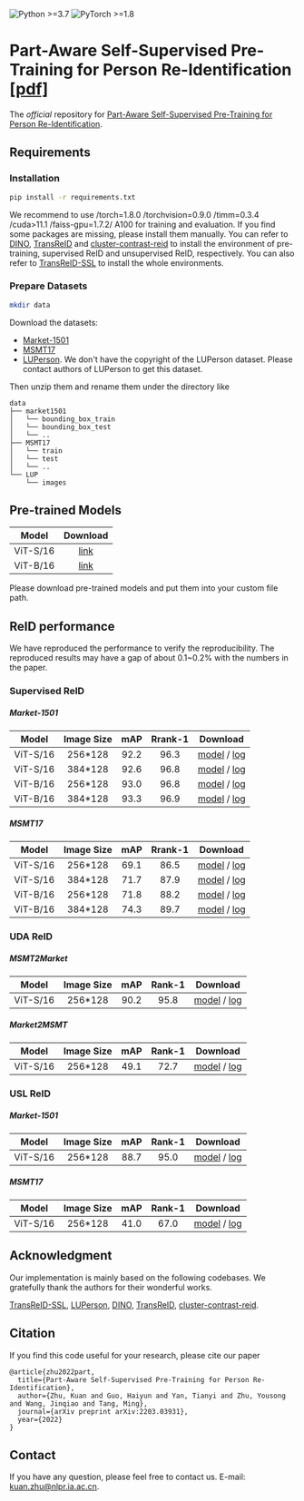 ![Python >=3.7](https://img.shields.io/badge/Python->=3.7-yellow.svg)
![PyTorch >=1.8](https://img.shields.io/badge/PyTorch->=1.8-blue.svg)

# Part-Aware Self-Supervised Pre-Training for Person Re-Identification [[pdf]](https://arxiv.org/pdf/2203.03931.pdf)
The *official* repository for [Part-Aware Self-Supervised Pre-Training for Person Re-Identification](https://arxiv.org/pdf/2203.03931.pdf).

## Requirements

### Installation
```bash
pip install -r requirements.txt
```
We recommend to use /torch=1.8.0 /torchvision=0.9.0 /timm=0.3.4 /cuda>11.1 /faiss-gpu=1.7.2/ A100 for training and evaluation. If you find some packages are missing, please install them manually.
You can refer to [DINO](https://github.com/facebookresearch/dino), [TransReID](https://github.com/damo-cv/TransReID) and [cluster-contrast-reid](https://github.com/alibaba/cluster-contrast-reid) to install the environment of pre-training, supervised ReID and unsupervised ReID, respectively. 
You can also refer to [TransReID-SSL](https://github.com/damo-cv/TransReID-SSL) to install the whole environments.

### Prepare Datasets

```bash
mkdir data
```

Download the datasets:
- [Market-1501](https://drive.google.com/file/d/0B8-rUzbwVRk0c054eEozWG9COHM/view)
- [MSMT17](https://arxiv.org/abs/1711.08565)
- [LUPerson](https://github.com/DengpanFu/LUPerson). We don't have the copyright of the LUPerson dataset. Please contact authors of LUPerson to get this dataset.

Then unzip them and rename them under the directory like

```
data
├── market1501
│   └── bounding_box_train
│   └── bounding_box_test
│   └── ..
├── MSMT17
│   └── train
│   └── test
│   └── ..
└── LUP
    └── images 
```

## Pre-trained Models
| Model         | Download |
| :------:      | :------: |
| ViT-S/16      | [link](https://drive.google.com/file/d/1q7oxT0vWvt0Ia0NMmdVlA3oUs0UCQq3C/view?usp=sharing) |
| ViT-B/16  | [link](https://drive.google.com/file/d/1sZUrabY6Lke-BJoxOEviX5ALJ017x4Ft/view?usp=sharing) |


Please download pre-trained models and put them into your custom file path.

## ReID performance

We have reproduced the performance to verify the reproducibility. The reproduced results may have a gap of about 0.1~0.2% with the numbers in the paper.

### Supervised ReID

##### Market-1501
| Model         | Image Size|mAP | Rrank-1 | Download |
| :------:      | :------: |:------: | :------: |:------: |
| ViT-S/16  | 256*128 | 92.2 | 96.3 |[model](https://drive.google.com/file/d/1e7QVo-0lJ9EUcRgJNIQ2gci2Pj1_ZE9M/view?usp=sharing) / [log](https://drive.google.com/file/d/1TsNEWoZ-Ry7otb9bLoz7mRLNFvUL5S6V/view?usp=sharing)|
| ViT-S/16  | 384*128 | 92.6 | 96.8 |[model](https://drive.google.com/file/d/1201j4ix92953te-o3FrrXh5sqxtTO7TE/view?usp=sharing) / [log](https://drive.google.com/file/d/1-CelgQud4Rux49mJBXT5_JlDrrrmgUqA/view?usp=sharing)|
| ViT-B/16  | 256*128 | 93.0 | 96.8 |[model](https://drive.google.com/file/d/104I1LStAfu52hlCMlx3eCIENIA_KMJUR/view?usp=sharing) / [log](https://drive.google.com/file/d/1m8UttTEbDKu3rrT37mZZGxlwZy8XYCVE/view?usp=sharing)|
| ViT-B/16  | 384*128 | 93.3 | 96.9 |[model](https://drive.google.com/file/d/1dYQjK4ycpXRfOJFoucbizQlKdytoKmpl/view?usp=sharing) / [log](https://drive.google.com/file/d/14iSJKf7a4AkMkMNJMChezZVRgYJ7YeyA/view?usp=sharing)|
##### MSMT17
| Model         | Image Size|mAP | Rrank-1 | Download |
| :------:      | :------: |:------: | :------: |:------: |
| ViT-S/16  | 256*128 | 69.1 | 86.5 |[model](https://drive.google.com/file/d/1or1Lj7Xvd_gmQIMEX_TvzcZsqOgNWoDk/view?usp=sharing) / [log](https://drive.google.com/file/d/1z-62DEt4PseMICFZm2fDwSniOgOrmI8Q/view?usp=sharing)|
| ViT-S/16  | 384*128 | 71.7 | 87.9 |[model](https://drive.google.com/file/d/1EV4r3W_oCFn0JrhgwWX1j3X1jJR-BlcN/view?usp=sharing) / [log](https://drive.google.com/file/d/1Li0kLN3yYT1knC3Yrt5oscBnxJozilf9/view?usp=sharing)|
| ViT-B/16  | 256*128 | 71.8 | 88.2 |[model](https://drive.google.com/file/d/1W18HEwF5P7qN8MqyacFXOHW0W5gwVUs4/view?usp=sharing) / [log](https://drive.google.com/file/d/1bGBYpaeMD9SZsBWApRmHaOrIgZOLSUF3/view?usp=sharing)|
| ViT-B/16  | 384*128 | 74.3 | 89.7 |[model](https://drive.google.com/file/d/1T-EVjOtw1fJ4Mk7k-fU7ZeAGjUtSrNbh/view?usp=sharing) / [log](https://drive.google.com/file/d/1Vp-qRDhsPU_q7JAFR0rGtu2s_rG05Yug/view?usp=sharing)|


### UDA ReID

##### MSMT2Market
| Model         | Image Size| mAP | Rank-1 | Download |
| :------:      | :------: |:------: | :------: |:------: |
| ViT-S/16      | 256*128 | 90.2 | 95.8 |[model](https://drive.google.com/file/d/1m1x-HFxOCXYT8S4kZVU-sTroFapStjuC/view?usp=sharing) / [log](https://drive.google.com/file/d/1NyPN_IaRBXuc4QjkUFlTkD2osacdxwyI/view?usp=sharing)|

##### Market2MSMT
| Model         | Image Size| mAP | Rank-1 | Download |
| :------:      | :------: |:------: | :------: |:------: |
| ViT-S/16      | 256*128 | 49.1 | 72.7  |[model](https://drive.google.com/file/d/1dxKXUwN-qgHXDbdRtqwbGWx8mMpXFuJc/view?usp=sharing) / [log](https://drive.google.com/file/d/16iA42YyhYskcYoN1Gho7Eojuort2wGRw/view?usp=sharing)|

### USL ReID

##### Market-1501
| Model         | Image Size| mAP | Rank-1 | Download |
| :------:      | :------: |:------: | :------: |:------: |
| ViT-S/16      | 256*128 | 88.7 | 95.0 |[model](https://drive.google.com/file/d/1r8MYGeqS50e6C5Zjk-tazlpSJpz85mMt/view?usp=sharing) / [log](https://drive.google.com/file/d/1YFvY3h0plvA-GT1gXdzJViXplQjQp-zp/view?usp=sharing)|


##### MSMT17
| Model         | Image Size| mAP | Rank-1 | Download |
| :------:      | :------: |:------: | :------: |:------: |
| ViT-S/16      | 256*128 | 41.0 | 67.0 |[model](https://drive.google.com/file/d/1ooQ0spMoHlW6wMAPM14T9lQvzu-CinhG/view?usp=sharing) / [log](https://drive.google.com/file/d/1G2hZ9gUEOhpQfZ3zxPeWEgD11fdT9sgx/view?usp=sharing)|


## Acknowledgment
Our implementation is mainly based on the following codebases. We gratefully thank the authors for their wonderful works.

[TransReID-SSL](https://github.com/damo-cv/TransReID-SSL),
[LUPerson](https://github.com/DengpanFu/LUPerson), [DINO](https://github.com/facebookresearch/dino), [TransReID](https://github.com/damo-cv/TransReID), [cluster-contrast-reid](https://github.com/alibaba/cluster-contrast-reid).

## Citation

If you find this code useful for your research, please cite our paper

```
@article{zhu2022part,
  title={Part-Aware Self-Supervised Pre-Training for Person Re-Identification},
  author={Zhu, Kuan and Guo, Haiyun and Yan, Tianyi and Zhu, Yousong and Wang, Jinqiao and Tang, Ming},
  journal={arXiv preprint arXiv:2203.03931},
  year={2022}
}
```

## Contact

If you have any question, please feel free to contact us. E-mail: [kuan.zhu@nlpr.ia.ac.cn](kuan.zhu@nlpr.ia.ac.cn).
